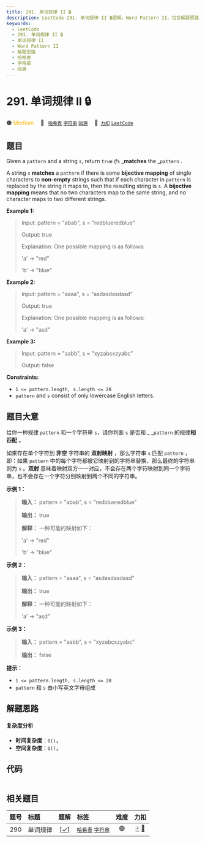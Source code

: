 ```yaml
---
title: 291. 单词规律 II 🔒
description: LeetCode 291. 单词规律 II 🔒题解，Word Pattern II，包含解题思路、复杂度分析以及完整的 JavaScript 代码实现。
keywords:
  - LeetCode
  - 291. 单词规律 II 🔒
  - 单词规律 II
  - Word Pattern II
  - 解题思路
  - 哈希表
  - 字符串
  - 回溯
---
```


# 291. 单词规律 II 🔒

🟠 <font color=#ffb800>Medium</font>&emsp; 🔖&ensp; [`哈希表`](/tag/hash-table.md) [`字符串`](/tag/string.md) [`回溯`](/tag/backtracking.md)&emsp; 🔗&ensp;[`力扣`](https://leetcode.cn/problems/word-pattern-ii) [`LeetCode`](https://leetcode.com/problems/word-pattern-ii)

## 题目

Given a `pattern` and a string `s`, return `true` _if_`s` _**matches** the
_`pattern` _._

A string `s` **matches** a `pattern` if there is some **bijective mapping** of
single characters to **non-empty** strings such that if each character in
`pattern` is replaced by the string it maps to, then the resulting string is
`s`. A **bijective mapping** means that no two characters map to the same
string, and no character maps to two different strings.



**Example 1:**

> Input: pattern = "abab", s = "redblueredblue"
> 
> Output: true
> 
> Explanation: One possible mapping is as follows:
> 
> 'a' -> "red"
> 
> 'b' -> "blue"

**Example 2:**

> Input: pattern = "aaaa", s = "asdasdasdasd"
> 
> Output: true
> 
> Explanation: One possible mapping is as follows:
> 
> 'a' -> "asd"

**Example 3:**

> Input: pattern = "aabb", s = "xyzabcxzyabc"
> 
> Output: false

**Constraints:**

  * `1 <= pattern.length, s.length <= 20`
  * `pattern` and `s` consist of only lowercase English letters.


## 题目大意

给你一种规律 `pattern` 和一个字符串 `s`，请你判断 `s` 是否和 _ _`pattern` 的规律**相匹配** 。

如果存在单个字符到 **非空** 字符串的 **双射映射** ，那么字符串 `s` 匹配 `pattern` ，即：如果 `pattern`
中的每个字符都被它映射到的字符串替换，那么最终的字符串则为 `s` 。**双射**
意味着映射双方一一对应，不会存在两个字符映射到同一个字符串，也不会存在一个字符分别映射到两个不同的字符串。



**示例 1：**

> 
> 
> 
> 
> 
> **输入：** pattern = "abab", s = "redblueredblue"
> 
> **输出：** true
> 
> **解释：** 一种可能的映射如下：
> 
> 'a' -> "red"
> 
> 'b' -> "blue"

**示例 2：**

> 
> 
> 
> 
> 
> **输入：** pattern = "aaaa", s = "asdasdasdasd"
> 
> **输出：** true
> 
> **解释：** 一种可能的映射如下：
> 
> 'a' -> "asd"
> 
> 

**示例 3：**

> 
> 
> 
> 
> 
> **输入：** pattern = "aabb", s = "xyzabcxzyabc"
> 
> **输出：** false
> 
> 



**提示：**

  * `1 <= pattern.length, s.length <= 20`
  * `pattern` 和 `s` 由小写英文字母组成


## 解题思路

#### 复杂度分析

- **时间复杂度**：`O()`，
- **空间复杂度**：`O()`，

## 代码

```javascript

```

## 相关题目

<!-- prettier-ignore -->
| 题号 | 标题 | 题解 | 标签 | 难度 | 力扣 |
| :------: | :------ | :------: | :------ | :------: | :------: |
| 290 | 单词规律 | [[✓]](/problem/0290.md) |  [`哈希表`](/tag/hash-table.md) [`字符串`](/tag/string.md) | 🟢 | [🀄️](https://leetcode.cn/problems/word-pattern) [🔗](https://leetcode.com/problems/word-pattern) |